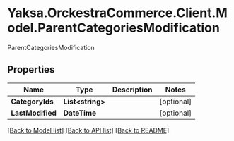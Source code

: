 # Yaksa.OrckestraCommerce.Client.Model.ParentCategoriesModification
ParentCategoriesModification

## Properties

Name | Type | Description | Notes
------------ | ------------- | ------------- | -------------
**CategoryIds** | **List&lt;string&gt;** |  | [optional] 
**LastModified** | **DateTime** |  | [optional] 

[[Back to Model list]](../README.md#documentation-for-models) [[Back to API list]](../README.md#documentation-for-api-endpoints) [[Back to README]](../README.md)

